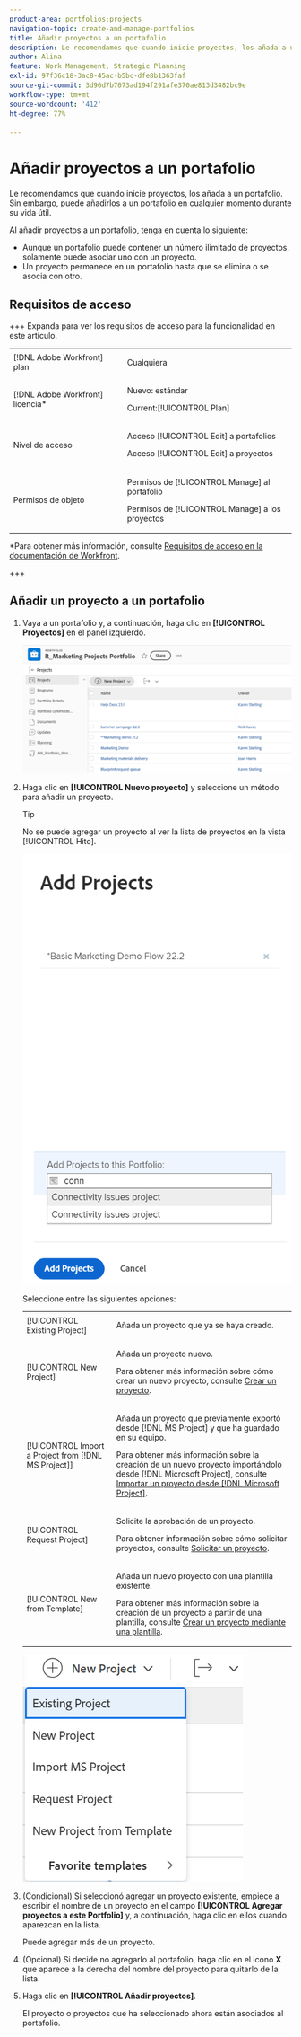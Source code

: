 ```yaml
---
product-area: portfolios;projects
navigation-topic: create-and-manage-portfolios
title: Añadir proyectos a un portafolio
description: Le recomendamos que cuando inicie proyectos, los añada a un portafolio. Sin embargo, puede añadirlos a un portafolio en cualquier momento durante su vida útil.
author: Alina
feature: Work Management, Strategic Planning
exl-id: 97f36c18-3ac8-45ac-b5bc-dfe8b1363faf
source-git-commit: 3d96d7b7073ad194f291afe370ae813d3482bc9e
workflow-type: tm+mt
source-wordcount: '412'
ht-degree: 77%

---
```


# Añadir proyectos a un portafolio

<!--Audited: 7/2024-->

Le recomendamos que cuando inicie proyectos, los añada a un portafolio. Sin embargo, puede añadirlos a un portafolio en cualquier momento durante su vida útil.

Al añadir proyectos a un portafolio, tenga en cuenta lo siguiente:

* Aunque un portafolio puede contener un número ilimitado de proyectos, solamente puede asociar uno con un proyecto.
* Un proyecto permanece en un portafolio hasta que se elimina o se asocia con otro.

## Requisitos de acceso

+++ Expanda para ver los requisitos de acceso para la funcionalidad en este artículo.

<table style="table-layout:auto"> 
 <col> 
 <col> 
 <tbody> 
  <tr> 
   <td role="rowheader">[!DNL Adobe Workfront] plan</td> 
   <td> <p>Cualquiera</p>
   </td> 
  </tr> 
  <tr> 
   <td role="rowheader">[!DNL Adobe Workfront] licencia*</td> 
   <td><p>Nuevo: estándar</p> 
   <p>Current:[!UICONTROL Plan] </p> </td> 
  </tr> 
  <tr> 
   <td role="rowheader">Nivel de acceso</td> 
   <td> <p>Acceso [!UICONTROL Edit] a portafolios</p> <p>Acceso [!UICONTROL Edit] a proyectos</p> </td> 
  </tr> 
  <tr> 
   <td role="rowheader">Permisos de objeto</td> 
   <td> <p>Permisos de [!UICONTROL Manage] al portafolio</p> <p>Permisos de [!UICONTROL Manage] a los proyectos</p>  </td> 
  </tr> 
 </tbody> 
</table>

*Para obtener más información, consulte [Requisitos de acceso en la documentación de Workfront](/help/quicksilver/administration-and-setup/add-users/access-levels-and-object-permissions/access-level-requirements-in-documentation.md).

+++

## Añadir un proyecto a un portafolio

1. Vaya a un portafolio y, a continuación, haga clic en **[!UICONTROL Proyectos]** en el panel izquierdo.

   ![Portfolio con proyectos](assets/qs-portfolio-with-projects-350x90.png)

1. Haga clic en **[!UICONTROL Nuevo proyecto]** y seleccione un método para añadir un proyecto.

   >[!TIP]
   >
   >No se puede agregar un proyecto al ver la lista de proyectos en la vista [!UICONTROL Hito].

   ![Agregar proyecto existente](assets/add-existing-project-from-portfolio-window-nwe-350x545.png)

   Seleccione entre las siguientes opciones:

   <table style="table-layout:auto"> 
    <col> 
    <col> 
    <tbody> 
     <tr> 
      <td role="rowheader">[!UICONTROL Existing Project]</td> 
      <td> <p>Añada un proyecto que ya se haya creado.</p> </td> 
     </tr> 
     <tr> 
      <td role="rowheader">[!UICONTROL New Project]</td> 
      <td> <p>Añada un proyecto nuevo. </p> <p>Para obtener más información sobre cómo crear un nuevo proyecto, consulte <a href="../../../manage-work/projects/create-projects/create-project.md" class="MCXref xref">Crear un proyecto</a>. </p> </td> 
     </tr> 
     <tr> 
      <td role="rowheader">[!UICONTROL Import a Project from [!DNL MS Project]] </td> 
      <td> <p>Añada un proyecto que previamente exportó desde [!DNL MS Project] y que ha guardado en su equipo. </p> <p>Para obtener más información sobre la creación de un nuevo proyecto importándolo desde [!DNL Microsoft Project], consulte <a href="../../../manage-work/projects/create-projects/import-project-from-ms-project.md" class="MCXref xref">Importar un proyecto desde [!DNL Microsoft Project]</a>.</p> </td> 
     </tr> 
     <tr> 
      <td role="rowheader">[!UICONTROL Request Project]</td> 
      <td> <p>Solicite la aprobación de un proyecto.</p> <p>Para obtener información sobre cómo solicitar proyectos, consulte <a href="../../../manage-work/projects/create-projects/request-project.md">Solicitar un proyecto</a>. </p> </td> 
     </tr> 
     <tr> 
      <td role="rowheader">[!UICONTROL New from Template]</td> 
      <td> <p>Añada un nuevo proyecto con una plantilla existente. </p> <p>Para obtener más información sobre la creación de un proyecto a partir de una plantilla, consulte <a href="../../../manage-work/projects/create-projects/create-project-from-template.md" class="MCXref xref">Crear un proyecto mediante una plantilla</a>.</p> </td> 
     </tr> 
    </tbody> 
   </table>

   ![Nuevo menú desplegable de proyecto](assets/new-project-dropdown-expanded-from-portfolio-nwe-350x376.png)

1. (Condicional) Si seleccionó agregar un proyecto existente, empiece a escribir el nombre de un proyecto en el campo **[!UICONTROL Agregar proyectos a este Portfolio]** y, a continuación, haga clic en ellos cuando aparezcan en la lista.

   Puede agregar más de un proyecto.

1. (Opcional) Si decide no agregarlo al portafolio, haga clic en el icono **X** que aparece a la derecha del nombre del proyecto para quitarlo de la lista.

   <!--replace last step with this, for unshim: 1. (Optional) Click the **Delete** icon ![Delete icon](assets/delete-icon.png) next to the name of a project if you decide not to add it to the portfolio.-->

1. Haga clic en **[!UICONTROL Añadir proyectos]**.

   El proyecto o proyectos que ha seleccionado ahora están asociados al portafolio.
